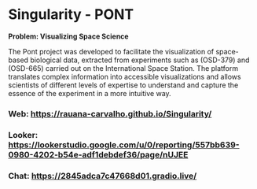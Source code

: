 # Singularity - PONT


 **Problem: Visualizing Space Science**

The Pont project was developed to facilitate the visualization of space-based biological data, extracted from experiments such as (OSD-379) and (OSD-665) carried out on the International Space Station. The platform translates complex information into accessible visualizations and allows scientists of different levels of expertise to understand and capture the essence of the experiment in a more intuitive way.


### Web: https://rauana-carvalho.github.io/Singularity/
### Looker: https://lookerstudio.google.com/u/0/reporting/557bb639-0980-4202-b54e-adf1debdef36/page/nUJEE
### Chat: https://2845adca7c47668d01.gradio.live/




